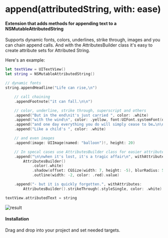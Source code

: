 # append(attributedString, with: ease)

#### Extension that adds methods for appending text to a NSMutableAttributedString

Supports dynamic fonts, colors, underlines, strike through, images and you can chain append calls.
And with the AttributesBuilder class it's easy to create attribute sets for Attributed String.

Here's an example:

```swift
let textView = UITextView()
let string = NSMutableAttributedString()

// dynamic fonts
string.appendHeadline("Life can rise,\n")

    // call chaining
    .appendFootnote("it can fall.\n\n")

    // color, underline, strike through, superscript and others
    .append("But in the end\nit's just carried ", color: .white)
    .append("with the wind\n", color: .yellow, font:UIFont.systemFont(ofSize: 10), baselineOffset: 5)
    .append("and one day everything you do will simply cease to be…\n\n", color: .green, underlineStyle: .styleDouble)
    .append("Like a child's ", color: .white)

    // and even images
    .append(image: UIImage(named: "balloon")!, height: 20)

    // In specal cases use AttributesBuilder class for easier attributes set up
    .append("\n\nwhen it's lost, it's a tragic affair\n", withAttributes:
        AttributesBuilder()
            .color(.white)
            .shadow(offset: CGSize(width: 7, height: -5), blurRadius: 5, color: .yellow)
            .outline(width: -2, color: .red).value)

    .append("- but it is quickly forgotten.", withAttributes:
        AttributesBuilder().strikeThrough(.styleSingle, color: .white).value)

textView.attributedText = string
```

![result](https://github.com/ysoftware/appendAttributedStringWithEase/blob/master/image2.png?raw=true)

#### Installation

Drag and drop into your project and set needed targets.
